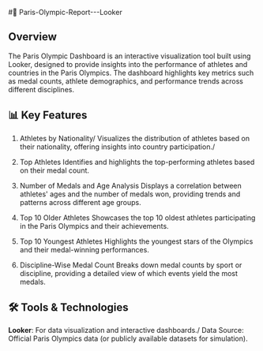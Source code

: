 #🏅 Paris-Olympic-Report---Looker
## Overview
The Paris Olympic Dashboard is an interactive visualization tool built using Looker, designed to provide insights into the performance of athletes and countries in the Paris Olympics. The dashboard highlights key metrics such as medal counts, athlete demographics, and performance trends across different disciplines.

## 📊 Key Features

1. Athletes by Nationality/
Visualizes the distribution of athletes based on their nationality, offering insights into country participation./

2. Top Athletes
Identifies and highlights the top-performing athletes based on their medal count.

3. Number of Medals and Age Analysis
Displays a correlation between athletes' ages and the number of medals won, providing trends and patterns across different age groups.

4. Top 10 Older Athletes
Showcases the top 10 oldest athletes participating in the Paris Olympics and their achievements.

5. Top 10 Youngest Athletes
Highlights the youngest stars of the Olympics and their medal-winning performances.

6. Discipline-Wise Medal Count
Breaks down medal counts by sport or discipline, providing a detailed view of which events yield the most medals.

## 🛠️ Tools & Technologies

**Looker**: For data visualization and interactive dashboards./
Data Source: Official Paris Olympics data (or publicly available datasets for simulation).

